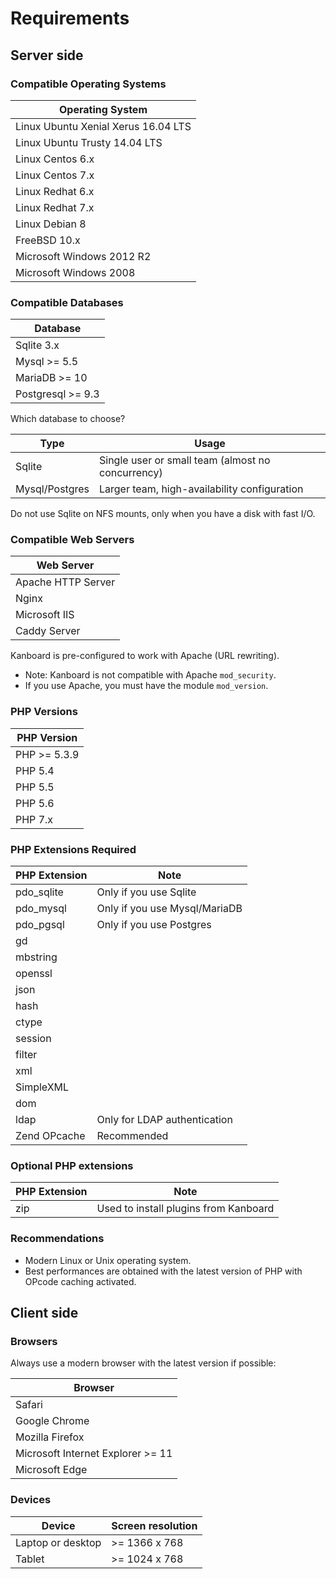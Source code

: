 Requirements
============

Server side
-----------

### Compatible Operating Systems

| Operating System                     |
|--------------------------------------|
| Linux Ubuntu Xenial Xerus 16.04 LTS  |
| Linux Ubuntu Trusty 14.04 LTS        |
| Linux Centos 6.x                     |
| Linux Centos 7.x                     |
| Linux Redhat 6.x                     |
| Linux Redhat 7.x                     |
| Linux Debian 8                       |
| FreeBSD 10.x                         |
| Microsoft Windows 2012 R2            |
| Microsoft Windows 2008               |

### Compatible Databases

| Database           |
|--------------------|
| Sqlite 3.x         |
| Mysql >= 5.5       |
| MariaDB >= 10      |
| Postgresql >= 9.3  |

Which database to choose?

| Type            | Usage                                               |
|-----------------|-----------------------------------------------------|
| Sqlite          | Single user or small team (almost no concurrency)   |
| Mysql/Postgres  | Larger team, high-availability configuration        |

Do not use Sqlite on NFS mounts, only when you have a disk with fast I/O.

### Compatible Web Servers

| Web Server         |
|--------------------|
| Apache HTTP Server |
| Nginx              |
| Microsoft IIS      |
| Caddy Server       |

Kanboard is pre-configured to work with Apache (URL rewriting).

- Note: Kanboard is not compatible with Apache `mod_security`.
- If you use Apache, you must have the module `mod_version`.

### PHP Versions

| PHP Version    |
|----------------|
| PHP >= 5.3.9   |
| PHP 5.4        |
| PHP 5.5        |
| PHP 5.6        |
| PHP 7.x        |

### PHP Extensions Required

| PHP Extension              | Note                          |
|----------------------------|-------------------------------|
| pdo_sqlite                 | Only if you use Sqlite        |
| pdo_mysql                  | Only if you use Mysql/MariaDB |
| pdo_pgsql                  | Only if you use Postgres      |
| gd                         |                               |
| mbstring                   |                               |
| openssl                    |                               |
| json                       |                               |
| hash                       |                               |
| ctype                      |                               |
| session                    |                               |
| filter                     |                               |
| xml                        |                               |
| SimpleXML                  |                               |
| dom                        |                               |
| ldap                       | Only for LDAP authentication  |
| Zend OPcache               | Recommended                   |

### Optional PHP extensions

| PHP Extension              | Note                                       |
|----------------------------|--------------------------------------------|
| zip                        | Used to install plugins from Kanboard      |

### Recommendations

- Modern Linux or Unix operating system.
- Best performances are obtained with the latest version of PHP with OPcode caching activated.

Client side
-----------

### Browsers

Always use a modern browser with the latest version if possible:

| Browser                               |
|---------------------------------------|
| Safari                                |
| Google Chrome                         |
| Mozilla Firefox                       |
| Microsoft Internet Explorer >= 11     |
| Microsoft Edge                        |

### Devices

| Device            | Screen resolution  |
|-------------------|--------------------|
| Laptop or desktop | >= 1366 x 768      |
| Tablet            | >= 1024 x 768      |
